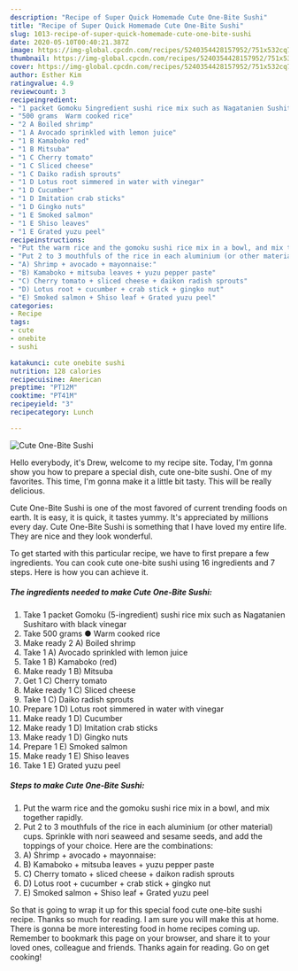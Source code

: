 ```yaml
---
description: "Recipe of Super Quick Homemade Cute One-Bite Sushi"
title: "Recipe of Super Quick Homemade Cute One-Bite Sushi"
slug: 1013-recipe-of-super-quick-homemade-cute-one-bite-sushi
date: 2020-05-10T00:40:21.387Z
image: https://img-global.cpcdn.com/recipes/5240354428157952/751x532cq70/cute-one-bite-sushi-recipe-main-photo.jpg
thumbnail: https://img-global.cpcdn.com/recipes/5240354428157952/751x532cq70/cute-one-bite-sushi-recipe-main-photo.jpg
cover: https://img-global.cpcdn.com/recipes/5240354428157952/751x532cq70/cute-one-bite-sushi-recipe-main-photo.jpg
author: Esther Kim
ratingvalue: 4.9
reviewcount: 3
recipeingredient:
- "1 packet Gomoku 5ingredient sushi rice mix such as Nagatanien Sushitaro with black vinegar"
- "500 grams  Warm cooked rice"
- "2 A Boiled shrimp"
- "1 A Avocado sprinkled with lemon juice"
- "1 B Kamaboko red"
- "1 B Mitsuba"
- "1 C Cherry tomato"
- "1 C Sliced cheese"
- "1 C Daiko radish sprouts"
- "1 D Lotus root simmered in water with vinegar"
- "1 D Cucumber"
- "1 D Imitation crab sticks"
- "1 D Gingko nuts"
- "1 E Smoked salmon"
- "1 E Shiso leaves"
- "1 E Grated yuzu peel"
recipeinstructions:
- "Put the warm rice and the gomoku sushi rice mix in a bowl, and mix together rapidly."
- "Put 2 to 3 mouthfuls of the rice in each aluminium (or other material) cups. Sprinkle with nori seaweed and sesame seeds, and add the toppings of your choice. Here are the combinations:"
- "A) Shrimp + avocado + mayonnaise:"
- "B) Kamaboko + mitsuba leaves + yuzu pepper paste"
- "C) Cherry tomato + sliced cheese + daikon radish sprouts"
- "D) Lotus root + cucumber + crab stick + gingko nut"
- "E) Smoked salmon + Shiso leaf + Grated yuzu peel"
categories:
- Recipe
tags:
- cute
- onebite
- sushi

katakunci: cute onebite sushi 
nutrition: 128 calories
recipecuisine: American
preptime: "PT12M"
cooktime: "PT41M"
recipeyield: "3"
recipecategory: Lunch

---
```



![Cute One-Bite Sushi](https://img-global.cpcdn.com/recipes/5240354428157952/751x532cq70/cute-one-bite-sushi-recipe-main-photo.jpg)

Hello everybody, it's Drew, welcome to my recipe site. Today, I'm gonna show you how to prepare a special dish, cute one-bite sushi. One of my favorites. This time, I'm gonna make it a little bit tasty. This will be really delicious.

Cute One-Bite Sushi is one of the most favored of current trending foods on earth. It is easy, it is quick, it tastes yummy. It's appreciated by millions every day. Cute One-Bite Sushi is something that I have loved my entire life. They are nice and they look wonderful.




To get started with this particular recipe, we have to first prepare a few ingredients. You can cook cute one-bite sushi using 16 ingredients and 7 steps. Here is how you can achieve it.

<!--inarticleads1-->

##### The ingredients needed to make Cute One-Bite Sushi:

1. Take 1 packet Gomoku (5-ingredient) sushi rice mix such as Nagatanien Sushitaro with black vinegar
1. Take 500 grams ● Warm cooked rice
1. Make ready 2 A) Boiled shrimp
1. Take 1 A) Avocado sprinkled with lemon juice
1. Take 1 B) Kamaboko (red)
1. Make ready 1 B) Mitsuba
1. Get 1 C) Cherry tomato
1. Make ready 1 C) Sliced cheese
1. Take 1 C) Daiko radish sprouts
1. Prepare 1 D) Lotus root simmered in water with vinegar
1. Make ready 1 D) Cucumber
1. Make ready 1 D) Imitation crab sticks
1. Make ready 1 D) Gingko nuts
1. Prepare 1 E) Smoked salmon
1. Make ready 1 E) Shiso leaves
1. Take 1 E) Grated yuzu peel




<!--inarticleads2-->

##### Steps to make Cute One-Bite Sushi:

1. Put the warm rice and the gomoku sushi rice mix in a bowl, and mix together rapidly.
1. Put 2 to 3 mouthfuls of the rice in each aluminium (or other material) cups. Sprinkle with nori seaweed and sesame seeds, and add the toppings of your choice. Here are the combinations:
1. A) Shrimp + avocado + mayonnaise:
1. B) Kamaboko + mitsuba leaves + yuzu pepper paste
1. C) Cherry tomato + sliced cheese + daikon radish sprouts
1. D) Lotus root + cucumber + crab stick + gingko nut
1. E) Smoked salmon + Shiso leaf + Grated yuzu peel




So that is going to wrap it up for this special food cute one-bite sushi recipe. Thanks so much for reading. I am sure you will make this at home. There is gonna be more interesting food in home recipes coming up. Remember to bookmark this page on your browser, and share it to your loved ones, colleague and friends. Thanks again for reading. Go on get cooking!
